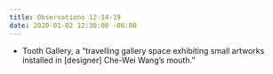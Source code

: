 ```yaml
---
title: Observations 12-14-19
date: 2020-01-02 12:30:00 -06:00
---
```


- Tooth Gallery, a “travelling gallery space exhibiting small artworks installed in \[designer] Che-Wei Wang’s mouth.”
